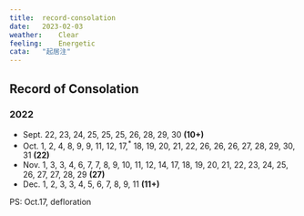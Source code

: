 ```yaml
---
title:	record-consolation
date:	2023-02-03
weather:	Clear
feeling:	Energetic
cata:	"起居注"
---
```


## Record of Consolation

### 2022
-   Sept. 22, 23, 24, 25, 25, 25, 26, 28, 29, 30 **(10+)**
-   Oct.    1, 2, 4, 8, 9, 9, 11, 12, 17,<sup>\*</sup> 18, 19, 20, 21, 22, 26, 26, 26, 27, 28, 29, 30, 31 **(22)**
-   Nov.    1, 3, 3, 4, 6, 7, 7, 8, 9, 10, 11, 12, 14, 17, 18, 19, 20, 21, 22, 23, 24, 25, 26, 27, 27, 28, 29 **(27)**
-   Dec.    1, 2, 3, 3, 4, 5, 6, 7, 8, 9, 11 **(11+)**

PS: Oct.17, defloration

